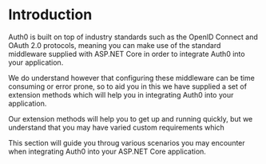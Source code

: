 # Introduction

Auth0 is built on top of industry standards such as the OpenID Connect and OAuth 2.0 protocols, meaning you can make use of the standard middleware supplied with ASP.NET Core in order to integrate Auth0 into your application. 

We do understand however that configuring these middleware can be time consuming or error prone, so to aid you in this we have supplied a set of extension methods which will help you in integrating Auth0 into your application.

Our extension methods will help you to get up and running quickly, but we understand that you may have varied custom requirements which 

This section will guide you throug various scenarios you may encounter when integrating Auth0 into your ASP.NET Core application. 